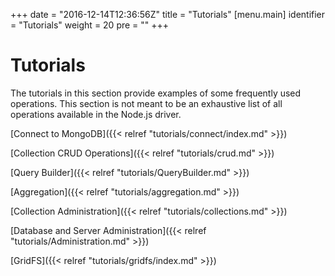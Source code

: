 +++
date = "2016-12-14T12:36:56Z"
title = "Tutorials"
[menu.main]
  identifier = "Tutorials"
  weight = 20
  pre = "<i class='fa fa-thumb-tack'></i>"
+++

# Tutorials

The tutorials in this section provide examples of some frequently used operations. This section is not meant to be an exhaustive list of all operations available in the Node.js driver.


[Connect to MongoDB]({{< relref "tutorials/connect/index.md" >}})

[Collection CRUD Operations]({{< relref "tutorials/crud.md" >}})

[Query Builder]({{< relref "tutorials/QueryBuilder.md" >}})

[Aggregation]({{< relref "tutorials/aggregation.md" >}})

[Collection Administration]({{< relref "tutorials/collections.md" >}})

[Database and Server Administration]({{< relref "tutorials/Administration.md" >}})

[GridFS]({{< relref "tutorials/gridfs/index.md" >}})

